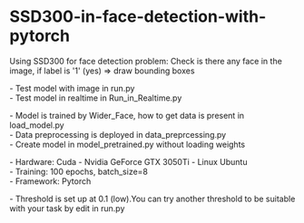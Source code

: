 # SSD300-in-face-detection-with-pytorch
Using SSD300 for face detection problem: Check is there any face in the image, if label is '1' (yes) => draw bounding boxes

<p>- Test model with image in run.py<br>
- Test model in realtime in Run_in_Realtime.py</p>

<p>- Model is trained by Wider_Face, how to get data is present in load_model.py<br>
- Data preprocessing is deployed in data_preprcessing.py<br>
- Create model in model_pretrained.py without loading weights</p>

<p> - Hardware: Cuda - Nvidia GeForce GTX 3050Ti - Linux Ubuntu<br>
- Training: 100 epochs, batch_size=8<br>
- Framework: Pytorch</p>

<p>- Threshold is set up at 0.1 (low).You can try another threshold to be suitable with your task by edit in run.py </p>
